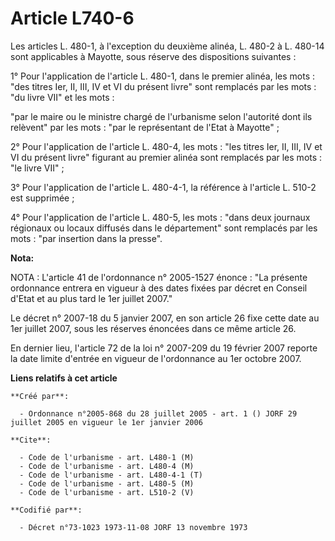# Article L740-6

Les articles L. 480-1, à l'exception du deuxième alinéa, L. 480-2 à L. 480-14 sont applicables à Mayotte, sous réserve des
dispositions suivantes :

1° Pour l'application de l'article L. 480-1, dans le premier alinéa, les mots : "des titres Ier, II, III, IV et VI du présent
livre" sont remplacés par les mots : "du livre VII" et les mots :

"par le maire ou le ministre chargé de l'urbanisme selon l'autorité dont ils relèvent" par les mots : "par le représentant de
l'Etat à Mayotte" ;

2° Pour l'application de l'article L. 480-4, les mots : "les titres Ier, II, III, IV et VI du présent livre" figurant au
premier alinéa sont remplacés par les mots : "le livre VII" ;

3° Pour l'application de l'article L. 480-4-1, la référence à l'article L. 510-2 est supprimée ;

4° Pour l'application de l'article L. 480-5, les mots : "dans deux journaux régionaux ou locaux diffusés dans le département"
sont remplacés par les mots : "par insertion dans la presse".

**Nota:**

NOTA : L'article 41 de l'ordonnance n° 2005-1527 énonce : "La présente ordonnance entrera en vigueur à des dates fixées par
décret en Conseil d'Etat et au plus tard le 1er juillet 2007."

Le décret n° 2007-18 du 5 janvier 2007, en son article 26 fixe cette date au 1er juillet 2007, sous les réserves énoncées
dans ce même article 26.

En dernier lieu, l'article 72 de la loi n° 2007-209 du 19 février 2007 reporte la date limite d'entrée en vigueur de
l'ordonnance au 1er octobre 2007.

**Liens relatifs à cet article**

	**Créé par**:

	  - Ordonnance n°2005-868 du 28 juillet 2005 - art. 1 () JORF 29 juillet 2005 en vigueur le 1er janvier 2006

	**Cite**:

	  - Code de l'urbanisme - art. L480-1 (M)
	  - Code de l'urbanisme - art. L480-4 (M)
	  - Code de l'urbanisme - art. L480-4-1 (T)
	  - Code de l'urbanisme - art. L480-5 (M)
	  - Code de l'urbanisme - art. L510-2 (V)

	**Codifié par**:

	  - Décret n°73-1023 1973-11-08 JORF 13 novembre 1973
